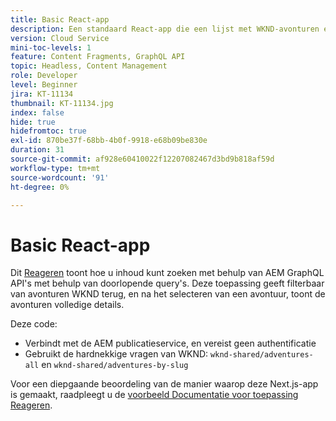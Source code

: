 ```yaml
---
title: Basic React-app
description: Een standaard React-app die een lijst met WKND-avonturen en hun gegevens weergeeft
version: Cloud Service
mini-toc-levels: 1
feature: Content Fragments, GraphQL API
topic: Headless, Content Management
role: Developer
level: Beginner
jira: KT-11134
thumbnail: KT-11134.jpg
index: false
hide: true
hidefromtoc: true
exl-id: 870be37f-68bb-4b0f-9918-e68b09be830e
duration: 31
source-git-commit: af928e60410022f12207082467d3bd9b818af59d
workflow-type: tm+mt
source-wordcount: '91'
ht-degree: 0%

---
```


# Basic React-app

Dit [Reageren](https://reactjs.org/) toont hoe u inhoud kunt zoeken met behulp van AEM GraphQL API&#39;s met behulp van doorlopende query&#39;s. Deze toepassing geeft filterbaar van avonturen WKND terug, en na het selecteren van een avontuur, toont de avonturen volledige details.

Deze code:

+ Verbindt met de AEM publicatieservice, en vereist geen authentificatie
+ Gebruikt de hardnekkige vragen van WKND: `wknd-shared/adventures-all` en `wknd-shared/adventures-by-slug`

Voor een diepgaande beoordeling van de manier waarop deze Next.js-app is gemaakt, raadpleegt u de [voorbeeld Documentatie voor toepassing Reageren](../example-apps/react-app.md).
